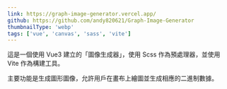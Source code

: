 ```yaml
---
link: https://graph-image-generator.vercel.app/
github: https://github.com/andy820621/Graph-Image-Generator
thumbnailType: 'webp'
tags: ['vue', 'canvas', 'sass', 'vite']
---
```


這是一個使用 Vue3 建立的「圖像生成器」，使用 Scss 作為預處理器，並使用 Vite 作為構建工具。

主要功能是生成圖形圖像，允許用戶在畫布上繪圖並生成相應的二進制數據。
